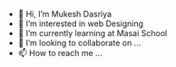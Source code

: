 - 👋 Hi, I’m Mukesh Dasriya
- 👀 I’m interested in web Designing 
- 🌱 I’m currently learning at Masai School 
- 💞️ I’m looking to collaborate on ...
- 📫 How to reach me ...


<!---
mdasriya/mdasriya is a ✨ special ✨ repository because its `README.md` (this file) appears on your GitHub profile.
You can click the Preview link to take a look at your changes.
--->
